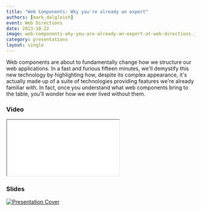 ```yaml
---
title: "Web Components: Why you're already an expert"
authors: [mark_dalgleish]
event: Web Directions
date: 2013-10-22
image: web-components-why-you-are-already-an-expert-at-web-directions.jpg
category: presentations
layout: single
---
```


Web components are about to fundamentally change how we structure our web
applications. In a fast and furious fifteen minutes, we'll demystify this new
technology by highlighting how, despite its complex appearance, it's actually
made up of a suite of technologies providing features we're already familiar
with. In fact, once you understand what web components bring to the table,
you'll wonder how we ever lived without them.

<!-- Excerpt -->

### Video

<div class="iframe-wrap">
    <iframe src="//www.youtube.com/embed/s1PTPZwzQA4" itemprop="video"></iframe>
</div>

### Slides

<a href="http://markdalgleish.github.io/presentation-web-components/">
    <img src="../../img/stories/web-components-why-you-are-already-an-expert-at-web-directions-cover.jpg" alt="Presentation Cover">
</a>
